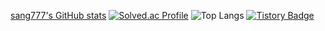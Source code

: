 [sang777's GitHub stats](https://github-readme-stats.vercel.app/api?username=sang777&show_icons=true&theme=cobalt)
[![Solved.ac Profile](http://mazassumnida.wtf/api/generate_badge?boj=sang777)](https://solved.ac/sang777)
![Top Langs](https://github-readme-stats.vercel.app/api/top-langs/?username=sang777&layout=compact&theme=cobalt)
[![Tistory Badge](https://img.shields.io/badge/Tech%20Blog-555263?style=flat&logoColor=white)]("https://codehouse0224.tistory.com/")
